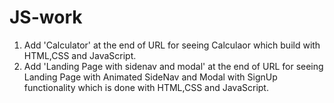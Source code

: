 # JS-work
1. Add 'Calculator' at the end of URL for seeing Calculaor which build with HTML,CSS and JavaScript.
2. Add 'Landing Page with sidenav and modal' at the end of URL for seeing Landing Page with Animated SideNav and Modal with SignUp functionality which is done with HTML,CSS and JavaScript.
